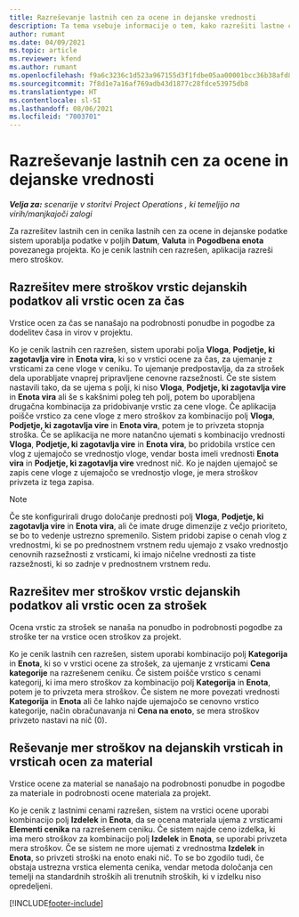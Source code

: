 ```yaml
---
title: Razreševanje lastnih cen za ocene in dejanske vrednosti
description: Ta tema vsebuje informacije o tem, kako razrešiti lastne cene za ocene in dejanske vrednosti.
author: rumant
ms.date: 04/09/2021
ms.topic: article
ms.reviewer: kfend
ms.author: rumant
ms.openlocfilehash: f9a6c3236c1d523a967155d3f1fdbe05aa00001bcc36b38afd86270c4cd1d7cc
ms.sourcegitcommit: 7f8d1e7a16af769adb43d1877c28fdce53975db8
ms.translationtype: HT
ms.contentlocale: sl-SI
ms.lasthandoff: 08/06/2021
ms.locfileid: "7003701"
---
```

# <a name="resolving-cost-prices-for-estimates-and-actuals"></a>Razreševanje lastnih cen za ocene in dejanske vrednosti

_**Velja za:** scenarije v storitvi Project Operations , ki temeljijo na virih/manjkajoči zalogi_

Za razrešitev lastnih cen in cenika lastnih cen za ocene in dejanske podatke sistem uporablja podatke v poljih **Datum**, **Valuta** in **Pogodbena enota** povezanega projekta. Ko je cenik lastnih cen razrešen, aplikacija razreši mero stroškov.

## <a name="resolving-cost-rates-on-actual-and-estimate-lines-for-time"></a>Razrešitev mere stroškov vrstic dejanskih podatkov ali vrstic ocen za čas

Vrstice ocen za čas se nanašajo na podrobnosti ponudbe in pogodbe za dodelitev časa in virov v projektu.

Ko je cenik lastnih cen razrešen, sistem uporabi polja **Vloga**, **Podjetje, ki zagotavlja vire** in **Enota vira**, ki so v vrstici ocene za čas, za ujemanje z vrsticami za cene vloge v ceniku. To ujemanje predpostavlja, da za strošek dela uporabljate vnaprej pripravljene cenovne razsežnosti. Če ste sistem nastavili tako, da se ujema s polji, ki niso **Vloga**, **Podjetje, ki zagotavlja vire** in **Enota vira** ali še s kakšnimi poleg teh polj, potem bo uporabljena drugačna kombinacija za pridobivanje vrstic za cene vloge. Če aplikacija poišče vrstico za cene vloge z mero stroškov za kombinacijo polj **Vloga**, **Podjetje, ki zagotavlja vire** in **Enota vira**, potem je to privzeta stopnja stroška. Če se aplikacija ne more natančno ujemati s kombinacijo vrednosti **Vloga**, **Podjetje, ki zagotavlja vire** in **Enota vira**, bo pridobila vrstice cen vlog z ujemajočo se vrednostjo vloge, vendar bosta imeli vrednosti **Enota vira** in **Podjetje, ki zagotavlja vire** vrednost nič. Ko je najden ujemajoč se zapis cene vloge z ujemajočo se vrednostjo vloge, je mera stroškov privzeta iz tega zapisa. 

> [!NOTE]
> Če ste konfigurirali drugo določanje prednosti polj **Vloga**, **Podjetje, ki zagotavlja vire** in **Enota vira**, ali če imate druge dimenzije z večjo prioriteto, se bo to vedenje ustrezno spremenilo. Sistem pridobi zapise o cenah vlog z vrednostmi, ki se po prednostnem vrstnem redu ujemajo z vsako vrednostjo cenovnih razsežnosti z vrsticami, ki imajo ničelne vrednosti za tiste razsežnosti, ki so zadnje v prednostnem vrstnem redu.

## <a name="resolving-cost-rates-on-actual-and-estimate-lines-for-expense"></a>Razrešitev mer stroškov vrstic dejanskih podatkov ali vrstic ocen za strošek

Ocena vrstic za strošek se nanaša na ponudbo in podrobnosti pogodbe za stroške ter na vrstice ocen stroškov za projekt.

Ko je cenik lastnih cen razrešen, sistem uporabi kombinacijo polj **Kategorija** in **Enota**, ki so v vrstici ocene za strošek, za ujemanje z vrsticami **Cena kategorije** na razrešenem ceniku. Če sistem poišče vrstico s cenami kategorij, ki ima mero stroškov za kombinacijo polj **Kategorija** in **Enota**, potem je to privzeta mera stroškov. Če sistem ne more povezati vrednosti **Kategorija** in **Enota** ali če lahko najde ujemajočo se cenovno vrstico kategorije, način obračunavanja ni **Cena na enoto**, se mera stroškov privzeto nastavi na nič (0).

## <a name="resolving-cost-rates-on-actual-and-estimate-lines-for-material"></a>Reševanje mer stroškov na dejanskih vrsticah in vrsticah ocen za material

Vrstice ocene za material se nanašajo na podrobnosti ponudbe in pogodbe za materiale in podrobnosti ocene materiala za projekt.

Ko je cenik z lastnimi cenami razrešen, sistem na vrstici ocene uporabi kombinacijo polj **Izdelek** in **Enota**, da se ocena materiala ujema z vrsticami **Elementi cenika** na razrešenem ceniku. Če sistem najde ceno izdelka, ki ima mero stroškov za kombinacijo polj **Izdelek** in **Enota**, se uporabi privzeta mera stroškov. Če se sistem ne more ujemati z vrednostma **Izdelek** in **Enota**, so privzeti stroški na enoto enaki nič. To se bo zgodilo tudi, če obstaja ustrezna vrstica elementa cenika, vendar metoda določanja cen temelji na standardnih stroških ali trenutnih stroških, ki v izdelku niso opredeljeni.

[!INCLUDE[footer-include](../includes/footer-banner.md)]
